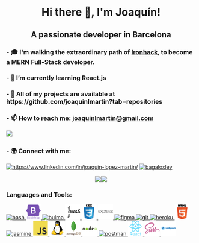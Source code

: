 <h1 align="center">Hi there 👋, I'm Joaquín!</h1>
<h2 align="center">A passionate developer in Barcelona</h2>

<h3> - 🎓 I'm walking the extraordinary path of <a href="https://www.ironhack.com/en/web-development">Ironhack</a>, to become a MERN Full-Stack developer.</h3>
<h3> - 🌱 I’m currently learning React.js</h3>
<h3> - 👯 All of my projects are available at https://github.com/joaquinlmartin?tab=repositories</h3>
<h3> - 📫 How to reach me: <a href="mailto:joaquinlmartin@gmail.com" Subject="Something interesting">joaquinlmartin@gmail.com</a>

![](https://komarev.com/ghpvc/?joaquinlmartin)
  
<h3 align="left"> - 🌍 Connect with me:</h3>
</a><p align="left"><a href="https://www.linkedin.com/in/joaquin-lopez-martin/" target="blank"><img align="center" src="https://cdn-icons-png.flaticon.com/512/174/174857.png" alt="https://www.linkedin.com/in/joaquin-lopez-martin/" height="30" width="40" /></a>
<a href="https://instagram.com/bagaloxley" target="blank"><img align="center" src="https://upload.wikimedia.org/wikipedia/commons/thumb/a/a5/Instagram_icon.png/600px-Instagram_icon.png?20200512141346" alt="bagaloxley" height="30" width="40" /></a></p>
  
<p align=center><a href="https://github.com/anuraghazra/github-readme-stats" title="Go to Source"><img height=215 align="center" src="https://github-readme-stats.vercel.app/api?username=joaquinlmartin&show_icons=true&theme=blue-green"></a><a href="https://github.com/anuraghazra/github-readme-stats"><img height=215 align="center"src="https://github-readme-stats.vercel.app/api/top-langs/?username=joaquinlmartin&show_icons=true&theme=blue-green&langs_count=8" /></a></p>

<h3 align="left">Languages and Tools:</h3>
<p align="left"> <a href="https://www.gnu.org/software/bash/" target="_blank"> <img src="https://www.vectorlogo.zone/logos/gnu_bash/gnu_bash-icon.svg" alt="bash" width="40" height="40"/> </a> <a href="https://getbootstrap.com" target="_blank"> <img src="https://raw.githubusercontent.com/devicons/devicon/master/icons/bootstrap/bootstrap-plain-wordmark.svg" alt="bootstrap" width="40" height="40"/> </a> <a href="https://bulma.io/" target="_blank"> <img src="https://raw.githubusercontent.com/gilbarbara/logos/804dc257b59e144eaca5bc6ffd16949752c6f789/logos/bulma.svg" alt="bulma" width="40" height="40"/> </a> <a href="https://canvasjs.com" target="_blank"> <img src="https://raw.githubusercontent.com/Hardik0307/Hardik0307/master/assets/canvasjs-charts.svg" alt="canvasjs" width="40" height="40"/> </a> <a href="https://www.w3schools.com/css/" target="_blank"> <img src="https://raw.githubusercontent.com/devicons/devicon/master/icons/css3/css3-original-wordmark.svg" alt="css3" width="40" height="40"/> </a> <a href="https://expressjs.com" target="_blank"> <img src="https://raw.githubusercontent.com/devicons/devicon/master/icons/express/express-original-wordmark.svg" alt="express" width="40" height="40"/> </a> <a href="https://www.figma.com/" target="_blank"> <img src="https://www.vectorlogo.zone/logos/figma/figma-icon.svg" alt="figma" width="40" height="40"/> </a> <a href="https://git-scm.com/" target="_blank"> <img src="https://www.vectorlogo.zone/logos/git-scm/git-scm-icon.svg" alt="git" width="40" height="40"/> </a> <a href="https://heroku.com" target="_blank"> <img src="https://www.vectorlogo.zone/logos/heroku/heroku-icon.svg" alt="heroku" width="40" height="40"/> </a> <a href="https://www.w3.org/html/" target="_blank"> <img src="https://raw.githubusercontent.com/devicons/devicon/master/icons/html5/html5-original-wordmark.svg" alt="html5" width="40" height="40"/> </a> <a href="https://jasmine.github.io/" target="_blank"> <img src="https://www.vectorlogo.zone/logos/jasmine/jasmine-icon.svg" alt="jasmine" width="40" height="40"/> </a> <a href="https://developer.mozilla.org/en-US/docs/Web/JavaScript" target="_blank"> <img src="https://raw.githubusercontent.com/devicons/devicon/master/icons/javascript/javascript-original.svg" alt="javascript" width="40" height="40"/> </a> <a href="https://www.linux.org/" target="_blank"> <img src="https://raw.githubusercontent.com/devicons/devicon/master/icons/linux/linux-original.svg" alt="linux" width="40" height="40"/> </a> <a href="https://www.mongodb.com/" target="_blank"> <img src="https://raw.githubusercontent.com/devicons/devicon/master/icons/mongodb/mongodb-original-wordmark.svg" alt="mongodb" width="40" height="40"/> </a> <a href="https://nodejs.org" target="_blank"> <img src="https://raw.githubusercontent.com/devicons/devicon/master/icons/nodejs/nodejs-original-wordmark.svg" alt="nodejs" width="40" height="40"/> </a> <a href="https://postman.com" target="_blank"> <img src="https://www.vectorlogo.zone/logos/getpostman/getpostman-icon.svg" alt="postman" width="40" height="40"/> </a> <a href="https://reactjs.org/" target="_blank"> <img src="https://raw.githubusercontent.com/devicons/devicon/master/icons/react/react-original-wordmark.svg" alt="react" width="40" height="40"/> </a> <a href="https://sass-lang.com" target="_blank"> <img src="https://raw.githubusercontent.com/devicons/devicon/master/icons/sass/sass-original.svg" alt="sass" width="40" height="40"/> </a> <a href="https://webpack.js.org" target="_blank"> <img src="https://raw.githubusercontent.com/devicons/devicon/d00d0969292a6569d45b06d3f350f463a0107b0d/icons/webpack/webpack-original-wordmark.svg" alt="webpack" width="40" height="40"/> </a> </p>
